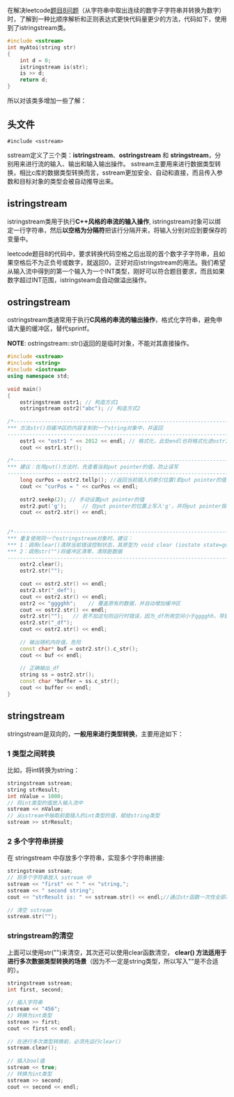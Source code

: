 在解决leetcode[题目8问题](https://leetcode-cn.com/problems/string-to-integer-atoi/)（从字符串中取出连续的数字子字符串并转换为数字）时，了解到一种比顺序解析和正则表达式更快代码量更少的方法，代码如下，使用到了istringstream类。

```cpp
#include <sstream>
int myAtoi(string str) 
{
    int d = 0;
	istringstream is(str);
	is >> d;
	return d;
}
```

所以对该类多增加一些了解：


## 头文件

`#include <sstream>`

sstream定义了三个类：**istringstream**、**ostringstream** 和 **stringstream**，分别用来进行流的输入、输出和输入输出操作。 sstream主要用来进行数据类型转换，相比c库的数据类型转换而言，sstream更加安全、自动和直接，而且传入参数和目标对象的类型会被自动推导出来。


## istringstream

istringstream类用于执行**C++风格的串流的输入操作**, istringstream对象可以绑定一行字符串，然后**以空格为分隔符**把该行分隔开来，将输入分别对应到要保存的变量中。

leetcode题目8的代码中，要求转换代码空格之后出现的首个数字子字符串，且如果空格后不为正负号或数字，就返回0，正好对应istringstream的用法。我们希望从输入流中得到的第一个输入为一个INT类型，刚好可以符合题目要求，而且如果数字超过INT范围，istringsteam会自动做溢出操作。


## ostringstream

ostringstream类通常用于执行**C风格的串流的输出操作**，格式化字符串，避免申请大量的缓冲区，替代sprintf。

**NOTE**: ostringstream::str()返回的是临时对象，不能对其直接操作。

```cpp
#include <sstream>  
#include <string>  
#include <iostream>  
using namespace std;  
  
void main()  
{  
    ostringstream ostr1; // 构造方式1  
    ostringstream ostr2("abc"); // 构造方式2  
  
/*---------------------------------------------------------------------------- 
*** 方法str()将缓冲区的内容复制到一个string对象中，并返回 
----------------------------------------------------------------------------*/  
    ostr1 << "ostr1 " << 2012 << endl; // 格式化，此处endl也将格式化进ostr1中  
    cout << ostr1.str();   
  
/*---------------------------------------------------------------------------- 
*** 建议：在用put()方法时，先查看当前put pointer的值，防止误写 
----------------------------------------------------------------------------*/  
    long curPos = ostr2.tellp(); //返回当前插入的索引位置(即put pointer的值)，从0开始   
    cout << "curPos = " << curPos << endl;  
  
    ostr2.seekp(2); // 手动设置put pointer的值  
    ostr2.put('g');     // 在put pointer的位置上写入'g'，并将put pointer指向下一个字符位置  
    cout << ostr2.str() << endl;  
      
  
/*---------------------------------------------------------------------------- 
*** 重复使用同一个ostringstream对象时，建议： 
*** 1：调用clear()清除当前错误控制状态，其原型为 void clear (iostate state=goodbit); 
*** 2：调用str("")将缓冲区清零，清除脏数据 
----------------------------------------------------------------------------*/  
    ostr2.clear();  
    ostr2.str("");  
  
    cout << ostr2.str() << endl;  
    ostr2.str("_def");  
    cout << ostr2.str() << endl;  
    ostr2 << "gggghh";    // 覆盖原有的数据，并自动增加缓冲区  
    cout << ostr2.str() << endl;
    ostr2.str("");   // 若不加这句则运行时错误，因为_df所用空间小于gggghh，导致读取脏数据
    ostr2.str("_df");  
    cout << ostr2.str() << endl;
 
    // 输出随机内存值，危险
    const char* buf = ostr2.str().c_str();  
    cout << buf << endl;
 
    // 正确输出_df
    string ss = ostr2.str();
    const char *buffer = ss.c_str();
    cout << buffer << endl;
}
```


## stringstream

stringstream是双向的，**一般用来进行类型转换**，主要用途如下：


### 1 类型之间转换

比如，将int转换为string：

```cpp
stringstream sstream;
string strResult;
int nValue = 1000; 
// 将int类型的值放入输入流中
sstream << nValue;
// 从sstream中抽取前面插入的int类型的值，赋给string类型
sstream >> strResult;
```


### 2 多个字符串拼接

在 stringstream 中存放多个字符串，实现多个字符串拼接:

```cpp
stringstream sstream;
// 将多个字符串放入 sstream 中
sstream << "first" << " " << "string,";
sstream << " second string";
cout << "strResult is: " << sstream.str() << endl;//通过str函数一次性全部取出
 
// 清空 sstream
sstream.str("");
```


### stringstream的清空

上面可以使用str("")来清空，其次还可以使用clear函数清空， **clear() 方法适用于进行多次数据类型转换的场景**（因为不一定是string类型，所以写入""是不合适的）。

```cpp
stringstream sstream;
int first, second;
 
// 插入字符串
sstream << "456";
// 转换为int类型
sstream >> first;
cout << first << endl;
 
// 在进行多次类型转换前，必须先运行clear()
sstream.clear();
 
// 插入bool值
sstream << true;
// 转换为int类型
sstream >> second;
cout << second << endl;
```
